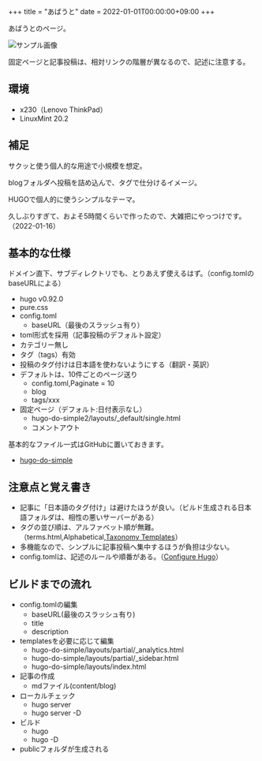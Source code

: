 +++
title = "あばうと"
date = 2022-01-01T00:00:00+09:00
+++

あばうとのページ。

![サンプル画像](../images/1920x1080.jpg)

固定ページと記事投稿は、相対リンクの階層が異なるので、記述に注意する。


## 環境

- x230（Lenovo ThinkPad）
- LinuxMint 20.2


## 補足

サクッと使う個人的な用途で小規模を想定。

blogフォルダへ投稿を詰め込んで、タグで仕分けるイメージ。

HUGOで個人的に使うシンプルなテーマ。

久しぶりすぎて、およそ5時間くらいで作ったので、大雑把にやっつけです。（2022-01-16）


## 基本的な仕様

ドメイン直下、サブディレクトリでも、とりあえず使えるはず。（config.tomlのbaseURLによる）

- hugo v0.92.0
- pure.css
- config.toml
	- baseURL（最後のスラッシュ有り）
- toml形式を採用（記事投稿のデフォルト設定）
- カテゴリー無し
- タグ（tags）有効
- 投稿のタグ付けは日本語を使わないようにする（翻訳・英訳）
- デフォルトは、10件ごとのページ送り
	- config.toml,Paginate = 10
	- blog
	- tags/xxx
- 固定ページ（デフォルト:日付表示なし）
	- hugo-do-simple2/layouts/_default/single.html
	- コメントアウト

<p>基本的なファイル一式はGitHubに置いておきます。</p>
<ul>
<li><a href="https://github.com/hikagestyle/hugo-do-simple" target="_blank" rel="nofollow noopener noreferrer">hugo-do-simple</a></li>
</ul>


## 注意点と覚え書き

- 記事に「日本語のタグ付け」は避けたほうが良い。（ビルド生成される日本語フォルダは、相性の悪いサーバーがある）
- タグの並び順は、アルファベット順が無難。（terms.html,Alphabetical,<a href="https://gohugo.io/templates/taxonomy-templates/" target="_blank" rel="nofollow noopener noreferrer">Taxonomy Templates</a>）
- 多機能なので、シンプルに記事投稿へ集中するほうが負担は少ない。
- config.tomlは、記述のルールや順番がある。（<a href="https://gohugo.io/getting-started/configuration/" target="_blank" rel="nofollow noopener noreferrer">Configure Hugo</a>）


## ビルドまでの流れ

- config.tomlの編集
	- baseURL(最後のスラッシュ有り)
	- title
	- description
- templatesを必要に応じて編集
	- hugo-do-simple/layouts/partial/_analytics.html
	- hugo-do-simple/layouts/partial/_sidebar.html
	- hugo-do-simple/layouts/index.html
- 記事の作成
	- mdファイル(content/blog)
- ローカルチェック
	- hugo server
	- hugo server -D
- ビルド
	- hugo
	- hugo -D
- publicフォルダが生成される

